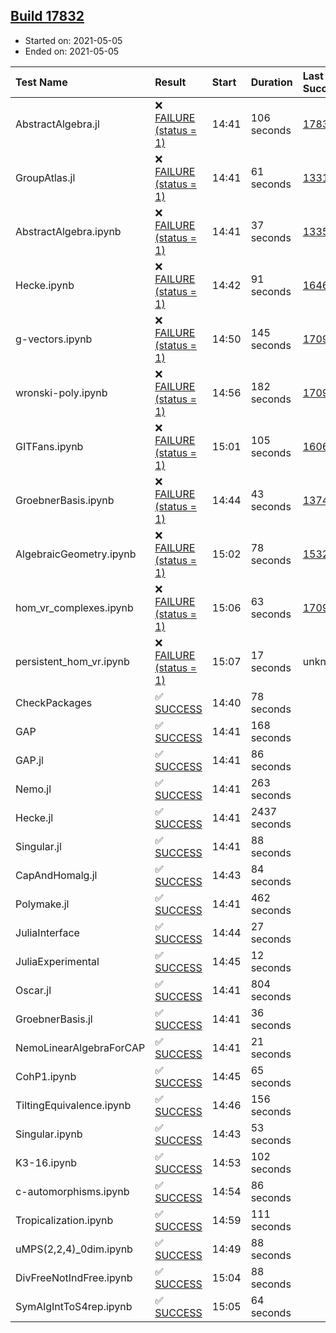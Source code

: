 ## [Build 17832](https://oscarci.mathematik.uni-kl.de/job/oscar/17832/)

* Started on: 2021-05-05
* Ended on: 2021-05-05

| Test Name    | Result | Start | Duration | Last Success | First Failure |
|:-------------|:-------|:------|:---------|:-------------|:--------------|
| AbstractAlgebra.jl | ❌ [FAILURE (status = 1)](https://oscarci.mathematik.uni-kl.de/job/oscar/17832/artifact/logs/build-17832/AbstractAlgebra.jl.log) | 14:41 | 106 seconds | [17831](https://oscarci.mathematik.uni-kl.de/job/oscar/17831/) | [17832](https://oscarci.mathematik.uni-kl.de/job/oscar/17832/) |
| GroupAtlas.jl | ❌ [FAILURE (status = 1)](https://oscarci.mathematik.uni-kl.de/job/oscar/17832/artifact/logs/build-17832/GroupAtlas.jl.log) | 14:41 | 61 seconds | [13311](https://oscarci.mathematik.uni-kl.de/job/oscar/13311/) | [13312](https://oscarci.mathematik.uni-kl.de/job/oscar/13312/) |
| AbstractAlgebra.ipynb | ❌ [FAILURE (status = 1)](https://oscarci.mathematik.uni-kl.de/job/oscar/17832/artifact/logs/build-17832/AbstractAlgebra.ipynb.log) | 14:41 | 37 seconds | [13355](https://oscarci.mathematik.uni-kl.de/job/oscar/13355/) | [13356](https://oscarci.mathematik.uni-kl.de/job/oscar/13356/) |
| Hecke.ipynb | ❌ [FAILURE (status = 1)](https://oscarci.mathematik.uni-kl.de/job/oscar/17832/artifact/logs/build-17832/Hecke.ipynb.log) | 14:42 | 91 seconds | [16463](https://oscarci.mathematik.uni-kl.de/job/oscar/16463/) | [16464](https://oscarci.mathematik.uni-kl.de/job/oscar/16464/) |
| g-vectors.ipynb | ❌ [FAILURE (status = 1)](https://oscarci.mathematik.uni-kl.de/job/oscar/17832/artifact/logs/build-17832/g-vectors.ipynb.log) | 14:50 | 145 seconds | [17099](https://oscarci.mathematik.uni-kl.de/job/oscar/17099/) | [17100](https://oscarci.mathematik.uni-kl.de/job/oscar/17100/) |
| wronski-poly.ipynb | ❌ [FAILURE (status = 1)](https://oscarci.mathematik.uni-kl.de/job/oscar/17832/artifact/logs/build-17832/wronski-poly.ipynb.log) | 14:56 | 182 seconds | [17098](https://oscarci.mathematik.uni-kl.de/job/oscar/17098/) | [17099](https://oscarci.mathematik.uni-kl.de/job/oscar/17099/) |
| GITFans.ipynb | ❌ [FAILURE (status = 1)](https://oscarci.mathematik.uni-kl.de/job/oscar/17832/artifact/logs/build-17832/GITFans.ipynb.log) | 15:01 | 105 seconds | [16068](https://oscarci.mathematik.uni-kl.de/job/oscar/16068/) | [16069](https://oscarci.mathematik.uni-kl.de/job/oscar/16069/) |
| GroebnerBasis.ipynb | ❌ [FAILURE (status = 1)](https://oscarci.mathematik.uni-kl.de/job/oscar/17832/artifact/logs/build-17832/GroebnerBasis.ipynb.log) | 14:44 | 43 seconds | [13748](https://oscarci.mathematik.uni-kl.de/job/oscar/13748/) | [13749](https://oscarci.mathematik.uni-kl.de/job/oscar/13749/) |
| AlgebraicGeometry.ipynb | ❌ [FAILURE (status = 1)](https://oscarci.mathematik.uni-kl.de/job/oscar/17832/artifact/logs/build-17832/AlgebraicGeometry.ipynb.log) | 15:02 | 78 seconds | [15322](https://oscarci.mathematik.uni-kl.de/job/oscar/15322/) | [15323](https://oscarci.mathematik.uni-kl.de/job/oscar/15323/) |
| hom_vr_complexes.ipynb | ❌ [FAILURE (status = 1)](https://oscarci.mathematik.uni-kl.de/job/oscar/17832/artifact/logs/build-17832/hom_vr_complexes.ipynb.log) | 15:06 | 63 seconds | [17099](https://oscarci.mathematik.uni-kl.de/job/oscar/17099/) | [17100](https://oscarci.mathematik.uni-kl.de/job/oscar/17100/) |
| persistent_hom_vr.ipynb | ❌ [FAILURE (status = 1)](https://oscarci.mathematik.uni-kl.de/job/oscar/17832/artifact/logs/build-17832/persistent_hom_vr.ipynb.log) | 15:07 | 17 seconds | unknown | unknown |
| CheckPackages | ✅ [SUCCESS](https://oscarci.mathematik.uni-kl.de/job/oscar/17832/artifact/logs/build-17832/CheckPackages.log) | 14:40 | 78 seconds |  |  |
| GAP | ✅ [SUCCESS](https://oscarci.mathematik.uni-kl.de/job/oscar/17832/artifact/logs/build-17832/GAP.log) | 14:41 | 168 seconds |  |  |
| GAP.jl | ✅ [SUCCESS](https://oscarci.mathematik.uni-kl.de/job/oscar/17832/artifact/logs/build-17832/GAP.jl.log) | 14:41 | 86 seconds |  |  |
| Nemo.jl | ✅ [SUCCESS](https://oscarci.mathematik.uni-kl.de/job/oscar/17832/artifact/logs/build-17832/Nemo.jl.log) | 14:41 | 263 seconds |  |  |
| Hecke.jl | ✅ [SUCCESS](https://oscarci.mathematik.uni-kl.de/job/oscar/17832/artifact/logs/build-17832/Hecke.jl.log) | 14:41 | 2437 seconds |  |  |
| Singular.jl | ✅ [SUCCESS](https://oscarci.mathematik.uni-kl.de/job/oscar/17832/artifact/logs/build-17832/Singular.jl.log) | 14:41 | 88 seconds |  |  |
| CapAndHomalg.jl | ✅ [SUCCESS](https://oscarci.mathematik.uni-kl.de/job/oscar/17832/artifact/logs/build-17832/CapAndHomalg.jl.log) | 14:43 | 84 seconds |  |  |
| Polymake.jl | ✅ [SUCCESS](https://oscarci.mathematik.uni-kl.de/job/oscar/17832/artifact/logs/build-17832/Polymake.jl.log) | 14:41 | 462 seconds |  |  |
| JuliaInterface | ✅ [SUCCESS](https://oscarci.mathematik.uni-kl.de/job/oscar/17832/artifact/logs/build-17832/JuliaInterface.log) | 14:44 | 27 seconds |  |  |
| JuliaExperimental | ✅ [SUCCESS](https://oscarci.mathematik.uni-kl.de/job/oscar/17832/artifact/logs/build-17832/JuliaExperimental.log) | 14:45 | 12 seconds |  |  |
| Oscar.jl | ✅ [SUCCESS](https://oscarci.mathematik.uni-kl.de/job/oscar/17832/artifact/logs/build-17832/Oscar.jl.log) | 14:41 | 804 seconds |  |  |
| GroebnerBasis.jl | ✅ [SUCCESS](https://oscarci.mathematik.uni-kl.de/job/oscar/17832/artifact/logs/build-17832/GroebnerBasis.jl.log) | 14:41 | 36 seconds |  |  |
| NemoLinearAlgebraForCAP | ✅ [SUCCESS](https://oscarci.mathematik.uni-kl.de/job/oscar/17832/artifact/logs/build-17832/NemoLinearAlgebraForCAP.log) | 14:41 | 21 seconds |  |  |
| CohP1.ipynb | ✅ [SUCCESS](https://oscarci.mathematik.uni-kl.de/job/oscar/17832/artifact/logs/build-17832/CohP1.ipynb.log) | 14:45 | 65 seconds |  |  |
| TiltingEquivalence.ipynb | ✅ [SUCCESS](https://oscarci.mathematik.uni-kl.de/job/oscar/17832/artifact/logs/build-17832/TiltingEquivalence.ipynb.log) | 14:46 | 156 seconds |  |  |
| Singular.ipynb | ✅ [SUCCESS](https://oscarci.mathematik.uni-kl.de/job/oscar/17832/artifact/logs/build-17832/Singular.ipynb.log) | 14:43 | 53 seconds |  |  |
| K3-16.ipynb | ✅ [SUCCESS](https://oscarci.mathematik.uni-kl.de/job/oscar/17832/artifact/logs/build-17832/K3-16.ipynb.log) | 14:53 | 102 seconds |  |  |
| c-automorphisms.ipynb | ✅ [SUCCESS](https://oscarci.mathematik.uni-kl.de/job/oscar/17832/artifact/logs/build-17832/c-automorphisms.ipynb.log) | 14:54 | 86 seconds |  |  |
| Tropicalization.ipynb | ✅ [SUCCESS](https://oscarci.mathematik.uni-kl.de/job/oscar/17832/artifact/logs/build-17832/Tropicalization.ipynb.log) | 14:59 | 111 seconds |  |  |
| uMPS(2,2,4)_0dim.ipynb | ✅ [SUCCESS](https://oscarci.mathematik.uni-kl.de/job/oscar/17832/artifact/logs/build-17832/uMPS-2-2-4-_0dim.ipynb.log) | 14:49 | 88 seconds |  |  |
| DivFreeNotIndFree.ipynb | ✅ [SUCCESS](https://oscarci.mathematik.uni-kl.de/job/oscar/17832/artifact/logs/build-17832/DivFreeNotIndFree.ipynb.log) | 15:04 | 88 seconds |  |  |
| SymAlgIntToS4rep.ipynb | ✅ [SUCCESS](https://oscarci.mathematik.uni-kl.de/job/oscar/17832/artifact/logs/build-17832/SymAlgIntToS4rep.ipynb.log) | 15:05 | 64 seconds |  |  |
